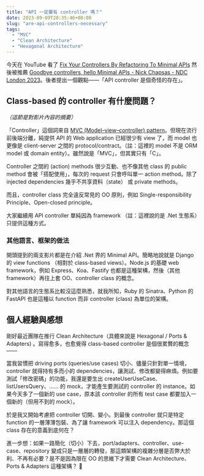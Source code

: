 ```yaml
---
title: "API 一定要有 controller 嗎？"
date: 2023-09-09T20:35:46+08:00
slug: "are-api-controllers-necessary"
tags:
  - "MVC"
  - "Clean Architecture"
  - "Hexagonal Architecture"
---
```


今天在 YouTube 看了 [Fix Your Controllers By Refactoring To Minimal APIs](https://youtu.be/gsAuFIhXz3g) 然後被推薦 [Goodbye controllers, hello Minimal APIs - Nick Chapsas - NDC London 2023](https://youtu.be/pYl_jnqlXu8?t=1862)。後者提出一個觀點——「API controller 是個奇怪的存在」。

<!--more-->

## Class-based 的 controller 有什麼問題？

_（這節是對影片內容的摘要）_

「Controller」這個詞來自 [MVC (Model–view–controller) pattern](https://en.wikipedia.org/wiki/Model–view–controller)。但現在流行前後端分離，純提供 API 的 Web application 已經很少有 view 了，而 model 也更像是 client-server 之間的 protocol/contract。（註：這裡的 model 不是 ORM model 或 domain entity）。雖然說是「MVC」，但其實只有「C」。

Controller 之間的 (action) methods 很少互動、也不像其他 class 的 public method 會被「搭配使用」，每次的 request 只會呼叫單一 action method。除了 injected dependencies 幾乎不共享資料（state） 或 private methods。

而且，controller class 完全違反常見的 OO 原則，例如 Single-responsibility Principle、Open-closed principle。

大家繼續用 API controller 單純因為 framework （註：這裡說的是 .Net 生態系）只提供這種方式。

### 其他語言、框架的做法

開頭提到的兩支影片都是在介紹 .Net 界的 Minimal API。簡略地說就是 Django 的 view functions （相對於 class-based views）。Node.js 的基礎 web framework，例如 Express、Koa、Fastify 也都是這種架構，然後（其他 framework）再往上套 OO、controller class 的概念。

對其他語言的生態系比較沒這麼熟悉，就我所知，Ruby 的 Sinatra、Python 的 FastAPI 也是這種以 function 而非 controller (class) 為單位的架構。

## 個人經驗與感想

剛好最近團隊在推行 Clean Architecture（具體來說是 Hexagonal / Ports & Adapters) 。寫得愈多，也愈覺得 class-based controller 是個很累贅的概念——

當我習慣把 driving ports (queries/use cases) 切小、儘量只針對單一情境，controller 就得持有多而小的 dependencies，讓測試、修改都變得麻煩。例如要測試「修改密碼」的功能，我還是要生出 createUserUseCase、listUsersQuery、…… 的 mock，才能產生要測試的 controller 的 instance。如果今天多了一個新的 use case，原本該 controller 的所有 test case 都要加入一個新的（但用不到的 mock）。

於是我又開始考慮把 controller 切開、變小。到最後 controller 就只是特定 function 的一層薄薄包裝、為了讓 framework 可以注入 dependency。那這個 class 存在的意義到底何在？

進一步想：如果一路簡化（切小）下去，port/adapters、controller、use-case、repository 變成只是一層層的轉發，那這類架構的複雜分層是否弊大於利、不再有必要？是不是因為限在 OO 的思維下才需要 Clean Architecture、Ports & Adapters 這種架構？ 🤔